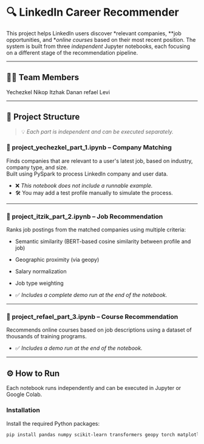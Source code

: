 # 🔍 LinkedIn Career Recommender

This project helps LinkedIn users discover *relevant companies, **job opportunities, and **online courses* based on their most recent position. The system is built from three *independent* Jupyter notebooks, each focusing on a different stage of the recommendation pipeline.

---

## 👨‍💻 Team Members
Yechezkel Nikop
Itzhak Danan
refael Levi

---

## 📁 Project Structure

> 💡 *Each part is independent and can be executed separately.*

### ⿡ project_yechezkel_part_1.ipynb – Company Matching
Finds companies that are relevant to a user's latest job, based on industry, company type, and size.  
Built using PySpark to process LinkedIn company and user data.

- ❌ *This notebook does not include a runnable example.*
- 🛠 You may add a test profile manually to simulate the process.

---

### ⿢ project_itzik_part_2.ipynb – Job Recommendation
Ranks job postings from the matched companies using multiple criteria:
- Semantic similarity (BERT-based cosine similarity between profile and job)
- Geographic proximity (via geopy)
- Salary normalization
- Job type weighting

- ✅ *Includes a complete demo run at the end of the notebook.*

---

### ⿣ project_refael_part_3.ipynb – Course Recommendation
Recommends online courses based on job descriptions using a dataset of thousands of training programs.

- ✅ *Includes a demo run at the end of the notebook.*

---

## ⚙ How to Run

Each notebook runs independently and can be executed in Jupyter or Google Colab.

### Installation
Install the required Python packages:

```bash
pip install pandas numpy scikit-learn transformers geopy torch matplotlib
